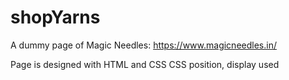# shopYarns
A dummy page of Magic Needles: https://www.magicneedles.in/
 
 Page is designed with HTML and CSS
 CSS position, display used
